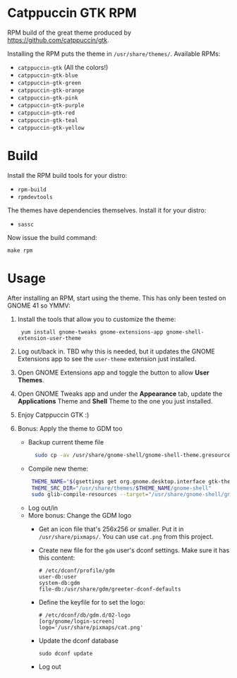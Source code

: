 # Catppuccin GTK RPM
RPM build of the great theme produced by https://github.com/catppuccin/gtk.

Installing the RPM puts the theme in `/usr/share/themes/`. Available RPMs:

- `catppuccin-gtk` (All the colors!)
- `catppuccin-gtk-blue`
- `catppuccin-gtk-green`
- `catppuccin-gtk-orange`
- `catppuccin-gtk-pink`
- `catppuccin-gtk-purple`
- `catppuccin-gtk-red`
- `catppuccin-gtk-teal`
- `catppuccin-gtk-yellow`

# Build
Install the RPM build tools for your distro:
- `rpm-build`
- `rpmdevtools`

The themes have dependencies themselves. Install it for your distro:
- `sassc`

Now issue the build command:

    make rpm

# Usage
After installing an RPM, start using the theme. This has only been tested on GNOME 41 so YMMV:
1. Install the tools that allow you to customize the theme:

        yum install gnome-tweaks gnome-extensions-app gnome-shell-extension-user-theme

2. Log out/back in. TBD why this is needed, but it updates the GNOME Extensions app to see the `user-theme` extension just installed.
3. Open GNOME Extensions app and toggle the button to allow **User Themes**.
4. Open GNOME Tweaks app and under the **Appearance** tab, update the **Applications** Theme and **Shell** Theme to the one you just installed.
5. Enjoy Catppuccin GTK :)
6. Bonus: Apply the theme to GDM too
    - Backup current theme file
        ```bash
          sudo cp -av /usr/share/gnome-shell/gnome-shell-theme.gresource{,~}
        ```
    - Compile new theme:
       ```bash
        THEME_NAME="$(gsettings get org.gnome.desktop.interface gtk-theme | sed "s/'//g")"
        THEME_SRC_DIR="/usr/share/themes/$THEME_NAME/gnome-shell"
        sudo glib-compile-resources --target="/usr/share/gnome-shell/gnome-shell-theme.gresource" --sourcedir="$THEME_SRC_DIR" "$THEME_SRC_DIR/gnome-shell-theme.gresource.xml"
        ```
    - Log out/in
    - More bonus: Change the GDM logo
      - Get an icon file that's 256x256 or smaller. Put it in `/usr/share/pixmaps/`. You can use `cat.png` from this project.
      - Create new file for the `gdm` user's dconf settings. Make sure it has this content:

            # /etc/dconf/profile/gdm
            user-db:user
            system-db:gdm
            file-db:/usr/share/gdm/greeter-dconf-defaults
      - Define the keyfile for to set the logo:

            # /etc/dconf/db/gdm.d/02-logo
            [org/gnome/login-screen]
            logo='/usr/share/pixmaps/cat.png'
      - Update the dconf database

            sudo dconf update
      - Log out

